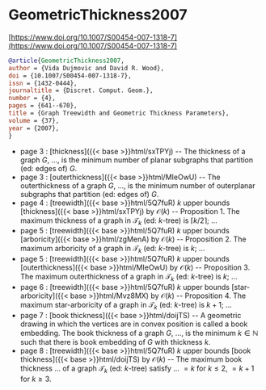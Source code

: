 # GeometricThickness2007

[https://www.doi.org/10.1007/S00454-007-1318-7](https://www.doi.org/10.1007/S00454-007-1318-7)

```bibtex
@article{GeometricThickness2007,
author = {Vida Dujmovic and David R. Wood},
doi = {10.1007/S00454-007-1318-7},
issn = {1432-0444},
journaltitle = {Discret. Comput. Geom.},
number = {4},
pages = {641--670},
title = {Graph Treewidth and Geometric Thickness Parameters},
volume = {37},
year = {2007},
}
```
* page 3 : [thickness]({{< base >}}html/sxTPYj) -- The thickness of a graph $G$, ..., is the minimum number of planar subgraphs that partition (ed: edges of) $G$.
* page 3 : [outerthickness]({{< base >}}html/MIeOwU) -- The outerthickness of a graph $G$, ..., is the minimum number of outerplanar subgraphs that partition (ed: edges of) $G$.
* page 4 : [treewidth]({{< base >}}html/5Q7fuR) $k$ upper bounds [thickness]({{< base >}}html/sxTPYj) by $\mathcal O(k)$ -- Proposition 1. The maximum thickness of a graph in $\mathcal T_k$ (ed: $k$-tree) is $\lceil k/2 \rceil$; ...
* page 5 : [treewidth]({{< base >}}html/5Q7fuR) $k$ upper bounds [arboricity]({{< base >}}html/zgMenA) by $\mathcal O(k)$ -- Proposition 2. The maximum arboricity of a graph in $\mathcal T_k$ (ed: $k$-tree) is $k$; ...
* page 5 : [treewidth]({{< base >}}html/5Q7fuR) $k$ upper bounds [outerthickness]({{< base >}}html/MIeOwU) by $\mathcal O(k)$ -- Proposition 3. The maximum outerthickness of a graph in $\mathcal T_k$ (ed: $k$-tree) is $k$; ...
* page 6 : [treewidth]({{< base >}}html/5Q7fuR) $k$ upper bounds [star-arboricity]({{< base >}}html/Mvz8MX) by $\mathcal O(k)$ -- Proposition 4. The maximum star-arboricity of a graph in $\mathcal T_k$ (ed: $k$-tree) is $k+1$; ...
* page 7 : [book thickness]({{< base >}}html/doijTS) -- A geometric drawing in which the vertices are in convex position is called a book embedding. The book thickness of a graph $G$, ..., is the minimum $k \in \mathbb N$ such that there is book embedding of $G$ with thickness $k$.
* page 8 : [treewidth]({{< base >}}html/5Q7fuR) $k$ upper bounds [book thickness]({{< base >}}html/doijTS) by $\mathcal O(k)$ -- The maximum book thickness ... of a graph $\mathcal T_k$ (ed: $k$-tree) satisfy ... $=k$ for $k \le 2$, $=k+1$ for $k \ge 3$.